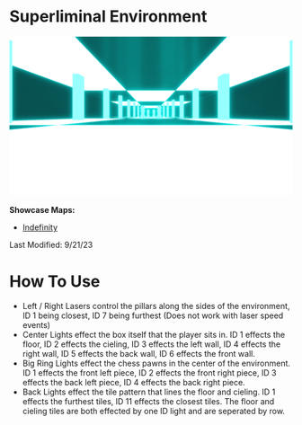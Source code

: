 # Superliminal Environment
![Superliminal Environment](Superliminal.png)

**Showcase Maps:**
- [Indefinity](https://beatsaver.com/maps/35d1a)

Last Modified: 9/21/23

# How To Use

- Left / Right Lasers control the pillars along the sides of the environment, ID 1 being closest, ID 7 being furthest (Does not work with laser speed events)
- Center Lights effect the box itself that the player sits in. ID 1 effects the floor, ID 2 effects the cieling, ID 3 effects the left wall, ID 4 effects the right wall, ID 5 effects the back wall, ID 6 effects the front wall.
- Big Ring Lights effect the chess pawns in the center of the environment. ID 1 effects the front left piece, ID 2 effects the front right piece, ID 3 effects the back left piece, ID 4 effects the back right piece.
- Back Lights effect the tile pattern that lines the floor and cieling. ID 1 effects the furthest tiles, ID 11 effects the closest tiles. The floor and cieling tiles are both effected by one ID light and are seperated by row.
